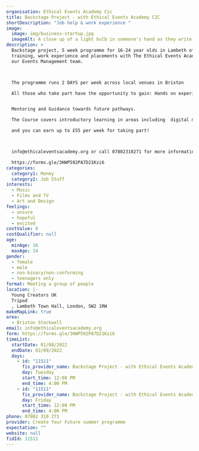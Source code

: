 ```yaml
---
organisation: Ethical Events Academy Cic
title: Backstage Project - with Ethical Events Academy CIC
shortDescription: "Job help & work experience "
image:
  image: img/business-startup.jpg
  imageAlt: A close up of a light bulb in someone's hand as they write
description: >
  Backstage project, 5 week programme for 16-24 year olds in Lambeth offering
  training, work experience and placements with The Ethical Events Academy and
  our Events Management team.  



  The programme runs 2 DAYS per week across local venues in Brixton

  All those who take part have the opportunity to gain: Hands on experience working on a range of local live music events.  Portfolio of work to showcae to potential employers/clients Support with updating their CV  Increased skills & confidence.


  Mentoring and Guidance towards future pathways.

  The Course covers introductory learning in areas including  digital marketing/photography/videography/event planning/content creation and social media strategy/account management 

  and you can earn up to £55 per week for taking part!



  info@ethicaleventsacademy.org or call 07802310271 for more information

  https://forms.gle/3HWP592PA7D21Kzi6
categories:
  category1: Money
  category2: Job Stuff
interests:
  - Music
  - Films and TV
  - Art and Design
feelings:
  - unsure
  - hopeful
  - excited
costValue: 0
costQualifier: null
age:
  minAge: 16
  maxAge: 24
gender:
  - female
  - male
  - non-binary/non-conforming
  - teenagers only
format: Meeting a group of people
location: |-
  Young Creators UK
  Tripod
  , Lambeth Town Hall, London, SW2 1RW
makeMapLink: true
area:
  - Brixton Stockwell
email: info@ethicaleventsacademy.org
form: https://forms.gle/3HWP592PA7D21Kzi6
timeList:
  startDate: 01/08/2022
  endDate: 02/09/2022
  days:
    - id: "11511"
      fis_provider_name: Backstage Project - with Ethical Events Academy CIC
      day: Tuesday
      start_time: 12:00 PM
      end_time: 4:00 PM
    - id: "11511"
      fis_provider_name: Backstage Project - with Ethical Events Academy CIC
      day: Friday
      start_time: 12:00 PM
      end_time: 4:00 PM
phone: 07802 310 271
provider: Create Your Future summer programme
expectation: ""
website: null
fidId: 11511
---
```

